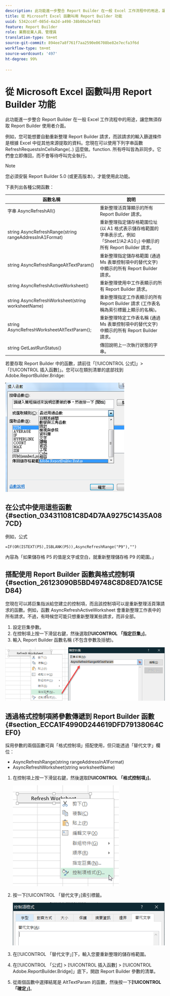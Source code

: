 ```yaml
---
description: 此功能進一步整合 Report Builder 在一般 Excel 工作流程中的用途，讓您無須存取 Report Builder 使用者介面。
title: 從 Microsoft Excel 函數叫用 Report Builder 功能
uuid: 5342cc4f-085d-4a2d-a498-38b00a3ef4d3
feature: Report Builder
role: 業務從業人員、管理員
translation-type: tm+mt
source-git-commit: 894ee7a8f761f7aa2590e06708be82e7ecfa3f6d
workflow-type: tm+mt
source-wordcount: '497'
ht-degree: 99%

---
```



# 從 Microsoft Excel 函數叫用 Report Builder 功能

此功能進一步整合 Report Builder 在一般 Excel 工作流程中的用途，讓您無須存取 Report Builder 使用者介面。

例如，您可能想要自動重新整理 Report Builder 請求，而該請求的輸入篩選條件是根據 Excel 中從其他來源提取的資料。您現在可以使用下列字串函數 RefreshRequestsInCellsRange(..) 這麼做。function. 所有呼叫皆為非同步。它們會立即傳回，而不會等待呼叫完全執行。

>[!NOTE]
>
> 您必須安裝 Report Builder 5.0 (或更高版本)，才能使用此功能。

下表列出各種公開函數：

| 函數名稱 | 說明 |
|---|---|
| 字串 AsyncRefreshAll() | 重新整理活頁簿顯示的所有 Report Builder 請求。 |
| string AsyncRefreshRange(string rangeAddressInA1Format) | 重新整理指定儲存格範圍位址 (以 A1 格式表示儲存格範圍的字串表示式，例如「Sheet1!A2:A10」) 中顯示的所有 Report Builder 請求。 |
| string AsyncRefreshRangeAltTextParam() | 重新整理指定儲存格範圍 (通過 Ms 表單控制項中的替代文字) 中顯示的所有 Report Builder 請求。 |
| string AsyncRefreshActiveWorksheet() | 重新整理使用中工作表顯示的所有 Report Builder 請求。 |
| string AsyncRefreshWorksheet(string worksheetName) | 重新整理指定工作表顯示的所有 Report Builder 請求 (工作表名稱為索引標籤上顯示的名稱)。 |
| string AsyncRefreshWorksheetAltTextParam(); | 重新整理特定工作表名稱 (通過 Ms 表單控制項中的替代文字) 中顯示的所有 Report Builder 請求。 |
| string GetLastRunStatus() | 傳回說明上一次執行狀態的字串。 |

若要存取 Report Builder 中的函數，請前往「[!UICONTROL 公式]」>「[!UICONTROL 插入函數]」。您可以在類別清單的底部找到 Adobe.ReportBuilder.Bridge:

![](assets/arb_functions.png)

## 在公式中使用這些函數 {#section_034311081C8D4D7AA9275C1435A087CD}

例如，公式

```
=IF(OR(ISTEXT(P5),ISBLANK(P5)),AsyncRefreshRange("P9"),"")
```

內容為「如果儲存格 P5 的值是文字或空白，就重新整理儲存格 P9 的範圍。」

## 搭配使用 Report Builder 函數與格式控制項 {#section_26123090B5BD49748C8D8ED7A1C5ED84}

您現在可以將巨集指派給您建立的控制項，而且該控制項可以是重新整理活頁簿請求的函數。例如，函數 AsyncRefreshActiveWorksheet 會重新整理工作表中的所有請求。不過，有時候您可能只想重新整理某些請求，而非全部。

1. 設定巨集參數。
1. 在控制項上按一下滑鼠右鍵，然後選取&#x200B;**[!UICONTROL 「指定巨集」]**。
1. 輸入 Report Builder 函數名稱 (不包含參數及括號)。

![](assets/assign_macro.png)

## 透過格式控制項將參數傳遞到 Report Builder 函數 {#section_ECCA1F4990D244619DFD79138064CEF0}

採用參數的兩個函數可與「格式控制項」搭配使用，但只能透過「替代文字」欄位：

* AsyncRefreshRange(string rangeAddressInA1Format)
* AsyncRefreshWorksheet(string worksheetName)

1. 在控制項上按一下滑鼠右鍵，然後選取&#x200B;**[!UICONTROL 「格式控制項」]**。

   ![](assets/format_control.png)

1. 按一下[!UICONTROL 「替代文字」]索引標籤。

   ![](assets/alt_text.png)

1. 在[!UICONTROL 「替代文字」]下，輸入您要重新整理的儲存格範圍。
1. 在[!UICONTROL 「公式] > [!UICONTROL 插入函數] > [!UICONTROL Adobe.ReportBuilder.Bridge]」底下，開啟 Report Builder 參數的清單。

1. 從兩個函數中選擇結尾是 AltTextParam 的函數，然後按一下&#x200B;**[!UICONTROL 「確定」]**。

